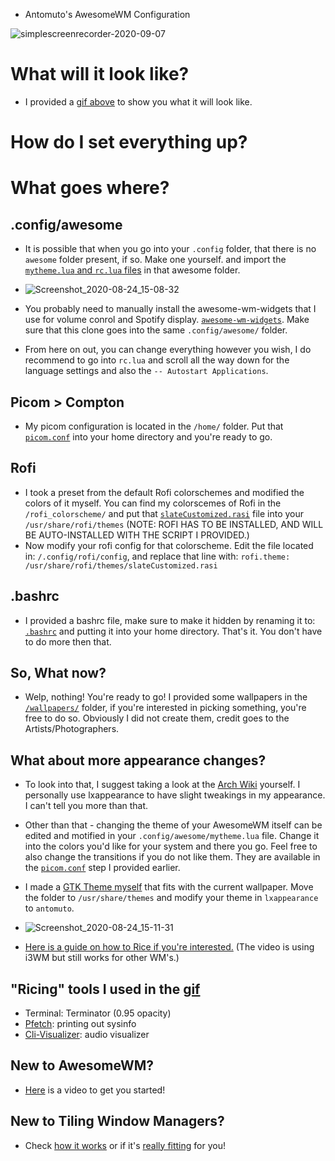  - Antomuto's AwesomeWM Configuration

![simplescreenrecorder-2020-09-07](https://user-images.githubusercontent.com/56132390/92409222-22aa2b80-f140-11ea-8910-5f1c402e5db7.gif)

# What will it look like?

- I provided a [gif above](https://user-images.githubusercontent.com/56132390/92409222-22aa2b80-f140-11ea-8910-5f1c402e5db7.gif) to show you what it will look like.

# How do I set everything up?

# What goes where?

## .config/awesome
- It is possible that when you go into your `.config` folder, that there is no `awesome` folder present, if so. Make one yourself. and import the [`mytheme.lua` and `rc.lua` files](https://github.com/antomuto4/dotfiles/tree/master/awesomewm/config) in that awesome folder.


- ![Screenshot_2020-08-24_15-08-32](https://user-images.githubusercontent.com/56132390/91048272-b7c70380-e61b-11ea-9c0e-a2a016312882.png)


- You probably need to manually install the awesome-wm-widgets that I use for volume conrol and Spotify display. [`awesome-wm-widgets`](https://github.com/streetturtle/awesome-wm-widgets). Make sure that this clone goes into the same `.config/awesome/` folder.

- From here on out, you can change everything however you wish, I do recommend to go into `rc.lua` and scroll all the way down for the language settings and also the `-- Autostart Applications`. 

## Picom > Compton

- My picom configuration is located in the `/home/` folder. Put that [`picom.conf`](https://github.com/antomuto4/dotfiles/blob/master/picom.conf) into your home directory and you're ready to go.

## Rofi

- I took a preset from the default Rofi colorschemes and modified the colors of it myself. You can find my colorscemes of Rofi in the `/rofi_colorscheme/` and put that [`slateCustomized.rasi`](https://github.com/antomuto4/dotfiles/blob/master/rofi/slateCustomized.rasi) file into your `/usr/share/rofi/themes` (NOTE: ROFI HAS TO BE INSTALLED, AND WILL BE AUTO-INSTALLED WITH THE SCRIPT I PROVIDED.)
- Now modify your rofi config for that colorscheme. Edit the file located in: `/.config/rofi/config`, and replace that line with:
`rofi.theme: /usr/share/rofi/themes/slateCustomized.rasi`

## .bashrc

- I provided a bashrc file, make sure to make it hidden by renaming it to: [`.bashrc`](https://github.com/antomuto4/dotfiles/blob/master/bashrc) and putting it into your home directory. That's it. You don't have to do more then that.

## So, What now?

- Welp, nothing! You're ready to go! I provided some wallpapers in the [`/wallpapers/`](https://github.com/antomuto4/dotfiles/tree/master/wallpapers) folder, if you're interested in picking something, you're free to do so. Obviously I did not create them, credit goes to the Artists/Photographers.

## What about more appearance changes?

- To look into that, I suggest taking a look at the [Arch Wiki](https://wiki.archlinux.org/index.php/General_recommendations#Appearance) yourself. I personally use lxappearance to have slight tweakings in my appearance. I can't tell you more than that.

- Other than that - changing the theme of your AwesomeWM itself can be edited and motified in your `.config/awesome/mytheme.lua` file. Change it into the colors you'd like for your system and there you go. Feel free to also change the transitions if you do not like them. They are available in the [`picom.conf`](https://github.com/antomuto4/dotfiles/tree/master/awesomewm#picom--compton) step I provided earlier.

- I made a [GTK Theme myself](https://github.com/antomuto4/dotfiles/tree/master/gtk-antomuto) that fits with the current wallpaper. Move the folder to `/usr/share/themes` and modify your theme in `lxappearance` to `antomuto`.

- ![Screenshot_2020-08-24_15-11-31](https://user-images.githubusercontent.com/56132390/91048545-1ee4b800-e61c-11ea-8e71-672566739187.png)


- [Here is a guide on how to Rice if you're interested.](https://youtu.be/ARKIwOlazKI) (The video is using i3WM but still works for other WM's.)

## "Ricing" tools I used in the [gif](https://user-images.githubusercontent.com/56132390/92409222-22aa2b80-f140-11ea-8910-5f1c402e5db7.gif)

- Terminal: Terminator (0.95 opacity)
- [Pfetch](https://aur.archlinux.org/packages/pfetch-git/): printing out sysinfo
- [Cli-Visualizer](https://aur.archlinux.org/packages/cli-visualizer/): audio visualizer

## New to AwesomeWM?

- [Here](https://youtu.be/qKtit_B7Keo) is a video to get you started!

## New to Tiling Window Managers?
- Check [how it works](https://youtu.be/qKtit_B7Keo) or if it's [really fitting](https://youtu.be/5n_rl9jWUMo) for you!
